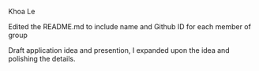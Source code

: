 Khoa Le

Edited the README.md to include name and Github ID for each member of group

Draft application idea and presention, I expanded upon the idea and polishing the details.
